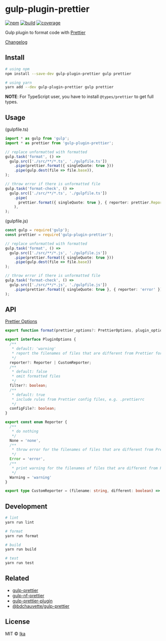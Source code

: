 # gulp-plugin-prettier

[![npm](https://img.shields.io/npm/v/gulp-plugin-prettier.svg)](https://www.npmjs.com/package/gulp-plugin-prettier)
[![build](https://img.shields.io/travis/ikatyang/gulp-plugin-prettier/master.svg)](https://travis-ci.org/ikatyang/gulp-plugin-prettier/builds)
[![coverage](https://img.shields.io/codecov/c/github/ikatyang/gulp-plugin-prettier/master.svg)](https://codecov.io/gh/ikatyang/gulp-plugin-prettier)

Gulp plugin to format code with [Prettier](https://github.com/prettier/prettier)

[Changelog](https://github.com/ikatyang/gulp-plugin-prettier/blob/master/CHANGELOG.md)

## Install

```sh
# using npm
npm install --save-dev gulp-plugin-prettier gulp prettier

# using yarn
yarn add --dev gulp-plugin-prettier gulp prettier
```

**NOTE**: For TypeScript user, you have to install `@types/prettier` to get full types.

## Usage

(gulpfile.ts)

```ts
import * as gulp from 'gulp';
import * as prettier from 'gulp-plugin-prettier';

// replace unformatted with formatted
gulp.task('format', () =>
  gulp.src(['./src/**/*.ts', './gulpfile.ts'])
    .pipe(prettier.format({ singleQuote: true }))
    .pipe(gulp.dest(file => file.base)),
);

// throw error if there is unformatted file
gulp.task('format-check', () =>
  gulp.src(['./src/**/*.ts', './gulpfile.ts'])
    .pipe(
      prettier.format({ singleQuote: true }, { reporter: prettier.Reporter.Error }),
    ),
);
```

(gulpfile.js)

```ts
const gulp = require('gulp');
const prettier = require('gulp-plugin-prettier');

// replace unformatted with formatted
gulp.task('format', () =>
  gulp.src(['./src/**/*.js', './gulpfile.js'])
    .pipe(prettier.format({ singleQuote: true }))
    .pipe(gulp.dest(file => file.base))
);

// throw error if there is unformatted file
gulp.task('format-check', () =>
  gulp.src(['./src/**/*.js', './gulpfile.js'])
    .pipe(prettier.format({ singleQuote: true }, { reporter: 'error' }))
);
```

## API

[Prettier Options](https://github.com/prettier/prettier#options)

```ts
export function format(prettier_options?: PrettierOptions, plugin_options?: PluginOptions): stream.Transform;

export interface PluginOptions {
  /**
   * default: 'warning'
   * report the filenames of files that are different from Prettier formatting
   */
  reporter?: Reporter | CustomReporter;
  /**
   * default: false
   * omit formatted files
   */
  filter?: boolean;
  /**
   * default: true
   * include rules from Prettier config files, e.g. .prettierrc
   */
  configFile?: boolean;
}

export const enum Reporter {
  /**
   * do nothing
   */
  None = 'none',
  /**
   * throw error for the filenames of files that are different from Prettier formatting
   */
  Error = 'error',
  /**
   * print warning for the filenames of files that are different from Prettier formatting
   */
  Warning = 'warning'
}

export type CustomReporter = (filename: string, different: boolean) => void;
```

## Development

```sh
# lint
yarn run lint

# format
yarn run format

# build
yarn run build

# test
yarn run test
```

## Related

- [gulp-prettier](https://github.com/bhargavrpatel/gulp-prettier)
- [gulp-nf-prettier](https://github.com/btholt/gulp-nf-prettier)
- [gulp-prettier-plugin](https://github.com/GAumala/gulp-prettier-plugin)
- [@bdchauvette/gulp-prettier](https://github.com/bdchauvette/gulp-prettier)

## License

MIT © [Ika](https://github.com/ikatyang)
